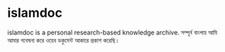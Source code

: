 # islamdoc
islamdoc is a personal research-based knowledge archive.
সম্পূর্ন বাংলায় আমি আমার গবেষনা করে ওয়েব ডকুমেন্ট আকারে প্রকাশ করেছি।
